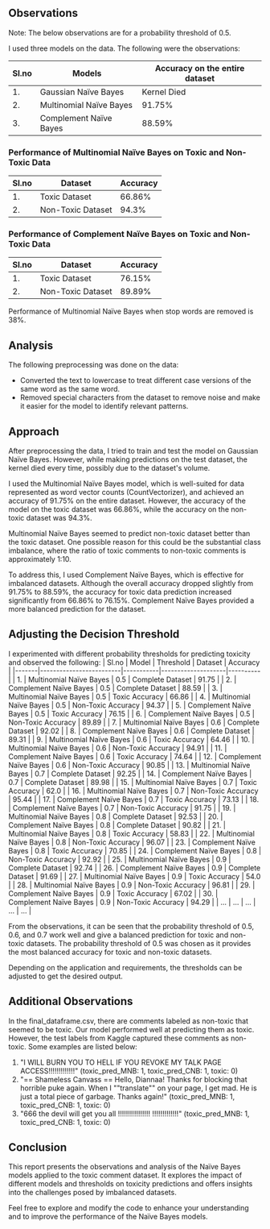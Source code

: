## Observations

Note: The below observations are for a probability threshold of 0.5.

I used three models on the data. The following were the observations:

| Sl.no | Models                 | Accuracy on the entire dataset |
|-------|------------------------|---------------------------------|
| 1.    | Gaussian Naïve Bayes   | Kernel Died                     |
| 2.    | Multinomial Naïve Bayes| 91.75%                          |
| 3.    | Complement Naïve Bayes | 88.59%                          |

### Performance of Multinomial Naïve Bayes on Toxic and Non-Toxic Data

| Sl.no | Dataset           | Accuracy  |
|-------|-------------------|-----------|
| 1.    | Toxic Dataset     | 66.86%    |
| 2.    | Non-Toxic Dataset | 94.3%     |

### Performance of Complement Naïve Bayes on Toxic and Non-Toxic Data

| Sl.no | Dataset           | Accuracy  |
|-------|-------------------|-----------|
| 1.    | Toxic Dataset     | 76.15%    |
| 2.    | Non-Toxic Dataset | 89.89%    |

Performance of Multinomial Naïve Bayes when stop words are removed is 38%.

## Analysis

The following preprocessing was done on the data:

- Converted the text to lowercase to treat different case versions of the same word as the same word.
- Removed special characters from the dataset to remove noise and make it easier for the model to identify relevant patterns.

## Approach

After preprocessing the data, I tried to train and test the model on Gaussian Naïve Bayes. However, while making predictions on the test dataset, the kernel died every time, possibly due to the dataset's volume.

I used the Multinomial Naïve Bayes model, which is well-suited for data represented as word vector counts (CountVectorizer), and achieved an accuracy of 91.75% on the entire dataset. However, the accuracy of the model on the toxic dataset was 66.86%, while the accuracy on the non-toxic dataset was 94.3%.

Multinomial Naïve Bayes seemed to predict non-toxic dataset better than the toxic dataset. One possible reason for this could be the substantial class imbalance, where the ratio of toxic comments to non-toxic comments is approximately 1:10.

To address this, I used Complement Naïve Bayes, which is effective for imbalanced datasets. Although the overall accuracy dropped slightly from 91.75% to 88.59%, the accuracy for toxic data prediction increased significantly from 66.86% to 76.15%. Complement Naïve Bayes provided a more balanced prediction for the dataset.

## Adjusting the Decision Threshold

I experimented with different probability thresholds for predicting toxicity and observed the following:
| Sl.no | Model                   | Threshold | Dataset            | Accuracy |
|-------|-------------------------|-----------|--------------------|----------|
| 1.    | Multinomial Naïve Bayes | 0.5       | Complete Dataset   | 91.75    |
| 2.    | Complement Naïve Bayes  | 0.5       | Complete Dataset   | 88.59    |
| 3.    | Multinomial Naïve Bayes | 0.5       | Toxic Accuracy     | 66.86    |
| 4.    | Multinomial Naïve Bayes | 0.5       | Non-Toxic Accuracy | 94.37    |
| 5.    | Complement Naïve Bayes  | 0.5       | Toxic Accuracy     | 76.15    |
| 6.    | Complement Naïve Bayes  | 0.5       | Non-Toxic Accuracy | 89.89    |
| 7.    | Multinomial Naïve Bayes | 0.6       | Complete Dataset   | 92.02    |
| 8.    | Complement Naïve Bayes  | 0.6       | Complete Dataset   | 89.31    |
| 9.    | Multinomial Naïve Bayes | 0.6       | Toxic Accuracy     | 64.46    |
| 10.   | Multinomial Naïve Bayes | 0.6       | Non-Toxic Accuracy | 94.91    |
| 11.   | Complement Naïve Bayes  | 0.6       | Toxic Accuracy     | 74.64    |
| 12.   | Complement Naïve Bayes  | 0.6       | Non-Toxic Accuracy | 90.85    |
| 13.   | Multinomial Naïve Bayes | 0.7       | Complete Dataset   | 92.25    |
| 14.   | Complement Naïve Bayes  | 0.7       | Complete Dataset   | 89.98    |
| 15.   | Multinomial Naïve Bayes | 0.7       | Toxic Accuracy     | 62.0     |
| 16.   | Multinomial Naïve Bayes | 0.7       | Non-Toxic Accuracy | 95.44    |
| 17.   | Complement Naïve Bayes  | 0.7       | Toxic Accuracy     | 73.13    |
| 18.   | Complement Naïve Bayes  | 0.7       | Non-Toxic Accuracy | 91.75    |
| 19.   | Multinomial Naïve Bayes | 0.8       | Complete Dataset   | 92.53    |
| 20.   | Complement Naïve Bayes  | 0.8       | Complete Dataset   | 90.82    |
| 21.   | Multinomial Naïve Bayes | 0.8       | Toxic Accuracy     | 58.83    |
| 22.   | Multinomial Naïve Bayes | 0.8       | Non-Toxic Accuracy | 96.07    |
| 23.   | Complement Naïve Bayes  | 0.8       | Toxic Accuracy     | 70.85    |
| 24.   | Complement Naïve Bayes  | 0.8       | Non-Toxic Accuracy | 92.92    |
| 25.   | Multinomial Naïve Bayes | 0.9       | Complete Dataset   | 92.74    |
| 26.   | Complement Naïve Bayes  | 0.9       | Complete Dataset   | 91.69    |
| 27.   | Multinomial Naïve Bayes | 0.9       | Toxic Accuracy     | 54.0     |
| 28.   | Multinomial Naïve Bayes | 0.9       | Non-Toxic Accuracy | 96.81    |
| 29.   | Complement Naïve Bayes  | 0.9       | Toxic Accuracy     | 67.02    |
| 30.   | Complement Naïve Bayes  | 0.9       | Non-Toxic Accuracy | 94.29    |
| ...   | ...                     | ...       | ...                | ...      |


From the observations, it can be seen that the probability threshold of 0.5, 0.6, and 0.7 work well and give a balanced prediction for toxic and non-toxic datasets. The probability threshold of 0.5 was chosen as it provides the most balanced accuracy for toxic and non-toxic datasets.

Depending on the application and requirements, the thresholds can be adjusted to get the desired output.

## Additional Observations

In the final_dataframe.csv, there are comments labeled as non-toxic that seemed to be toxic. Our model performed well at predicting them as toxic. However, the test labels from Kaggle captured these comments as non-toxic. Some examples are listed below:

1. "I WILL BURN YOU TO HELL IF YOU REVOKE MY TALK PAGE ACCESS!!!!!!!!!!!!!" (toxic_pred_MNB: 1, toxic_pred_CNB: 1, toxic: 0)
2. "== Shameless Canvass == Hello, Diannaa! Thanks for blocking that horrible puke again. When I ""translate"" on your page, I get mad. He is just a total piece of garbage. Thanks again!" (toxic_pred_MNB: 1, toxic_pred_CNB: 1, toxic: 0)
3. "666 the devil will get you all !!!!!!!!!!!!!!!! !!!!!!!!!!!!!" (toxic_pred_MNB: 1, toxic_pred_CNB: 1, toxic: 0)

## Conclusion

This report presents the observations and analysis of the Naïve Bayes models applied to the toxic comment dataset. It explores the impact of different models and thresholds on toxicity predictions and offers insights into the challenges posed by imbalanced datasets.

Feel free to explore and modify the code to enhance your understanding and to improve the performance of the Naïve Bayes models.


